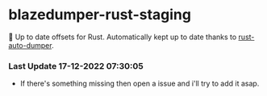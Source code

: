 # blazedumper-rust-staging

🚀 Up to date offsets for Rust. Automatically kept up to date thanks to [rust-auto-dumper](https://github.com/Akandesh/rust-auto-dumper).


### Last Update 17-12-2022 07:30:05
- If there's something missing then open a issue and i'll try to add it asap.